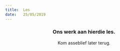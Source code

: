 ```yaml
---
title:  Les
date:   25/05/2019
---
```


### <center>Ons werk aan hierdie les.</center>
<center>Kom asseblief later terug.</center>